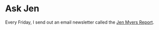 # Ask Jen

Every Friday, I send out an email newsletter called the [Jen Myers Report](http://tinyletter.com/jenmyers/). 
